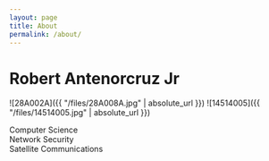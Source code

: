 ```yaml
---
layout: page
title: About
permalink: /about/
---
```



# Robert Antenorcruz Jr


![28A002A]({{ "/files/28A008A.jpg" | absolute_url }}) 
![14514005]({{ "/files/14514005.jpg" | absolute_url }}) 

Computer Science<br/>
Network Security<br/>
Satellite Communications<br/>



<!---#This is the base Jekyll theme. You can find out more info about customizing your Jekyll theme, as well as basic Jekyll usage documentation at [jekyllrb.com](https://jekyllrb.com/)

#You can find the source code for Minima at GitHub:
#[jekyll][jekyll-organization] /
#minima](https://github.com/jekyll/minima)

#You can find the source code for Jekyll at GitHub:
#[jekyll][jekyll-organization] /
#[jekyll](https://github.com/jekyll/jekyll)


#[jekyll-organization]: https://github.com/jekyll
-->